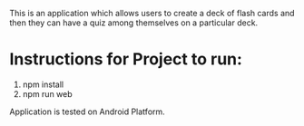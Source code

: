 This is an application which allows users to create a deck of flash cards and then they can have a quiz among themselves on a particular deck.

# Instructions for Project to run:

1. npm install
2. npm run web

Application is tested on Android Platform.

